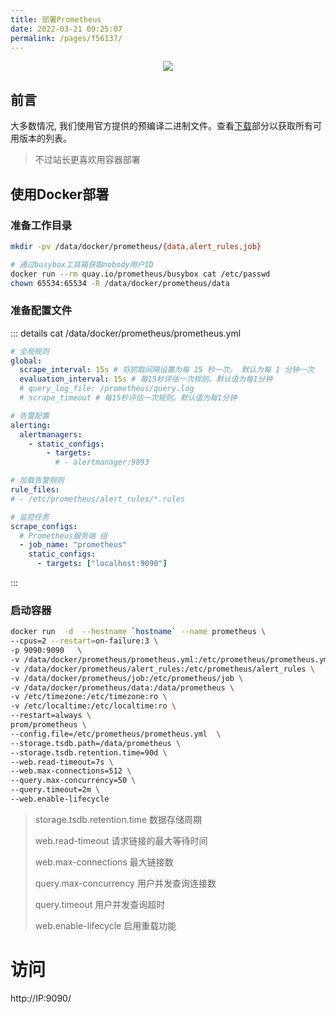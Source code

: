 ```yaml
---
title: 部署Prometheus
date: 2022-03-21 09:25:07
permalink: /pages/f56137/
---
```


<p align="center"><img src="/img/prometheus.jpg" width="auto" style="cursor: zoom-in;"></p>


## 前言
大多数情况, 我们使用官方提供的预编译二进制文件。查看[下载](https://prometheus.io/download)部分以获取所有可用版本的列表。

<!-- more -->

> 不过站长更喜欢用容器部署

## 使用Docker部署

### 准备工作目录
```bash
mkdir -pv /data/docker/prometheus/{data,alert_rules,job}

# 通过busybox工具箱获取nobody用户ID
docker run --rm quay.io/prometheus/busybox cat /etc/passwd
chown 65534:65534 -R /data/docker/prometheus/data
```

### 准备配置文件
::: details
cat /data/docker/prometheus/prometheus.yml
```yaml
# 全局规则
global:
  scrape_interval: 15s # 将抓取间隔设置为每 15 秒一次。 默认为每 1 分钟一次
  evaluation_interval: 15s # 每15秒评估一次规则。默认值为每1分钟
  # query_log_file: /prometheus/query.log
  # scrape_timeout # 每15秒评估一次规则。默认值为每1分钟

# 告警配置
alerting:
  alertmanagers:
    - static_configs:
        - targets:
          # - alertmanager:9093

# 加载告警规则
rule_files:
# - /etc/prometheus/alert_rules/*.rules

# 监控任务
scrape_configs:
  # Prometheus服务端 组
  - job_name: "prometheus"
    static_configs:
      - targets: ["localhost:9090"]
```
:::

### 启动容器
```bash
docker run  -d  --hostname `hostname` --name prometheus \
--cpus=2 --restart=on-failure:3 \
-p 9090:9090   \
-v /data/docker/prometheus/prometheus.yml:/etc/prometheus/prometheus.yml:ro \
-v /data/docker/prometheus/alert_rules:/etc/prometheus/alert_rules \
-v /data/docker/prometheus/job:/etc/prometheus/job \
-v /data/docker/prometheus/data:/data/prometheus \
-v /etc/timezone:/etc/timezone:ro \
-v /etc/localtime:/etc/localtime:ro \
--restart=always \
prom/prometheus \
--config.file=/etc/prometheus/prometheus.yml  \
--storage.tsdb.path=/data/prometheus \
--storage.tsdb.retention.time=90d \
--web.read-timeout=7s \
--web.max-connections=512 \
--query.max-concurrency=50 \
--query.timeout=2m \
--web.enable-lifecycle
```

> storage.tsdb.retention.time  数据存储周期
> 
> web.read-timeout  请求链接的最大等待时间
> 
> web.max-connections 最大链接数
> 
> query.max-concurrency 用户并发查询连接数
> 
> query.timeout 用户并发查询超时
>
> web.enable-lifecycle 启用重载功能


# 访问
http://IP:9090/
